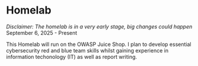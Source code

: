# Homelab
*Disclaimer: The homelab is in a very early stage, big changes could happen*\
September 6, 2025 - Present

This Homelab will run on the OWASP Juice Shop. I plan to develop essential cybersecurity red and blue team skills whilst gaining experience in information techonology (IT) as well as report writing.
